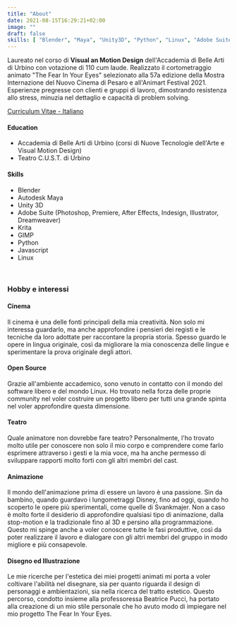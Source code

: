 ```yaml
---
title: "About"
date: 2021-08-15T16:29:21+02:00
image: ""
draft: false
skills: [ "Blender", "Maya", "Unity3D", "Python", "Linux", "Adobe Suite", "Krita", "GIMP"]
---
```



Laureato nel corso di **Visual an Motion Design** dell'Accademia di Belle Arti di Urbino con votazione di 110 cum laude. Realizzato il cortometraggio animato "The Fear In Your Eyes" selezionato alla 57a edizione della Mostra Internazione del Nuovo Cinema di Pesaro e all'Animart Festival 2021. Esperienze pregresse con clienti e gruppi di lavoro, dimostrando resistenza allo stress, minuzia nel dettaglio e capacità di problem solving.

 [Curriculum Vitae - Italiano](/downloadables/GiacomoSabatini-CV.pdf)

#### Education

* Accademia di Belle Arti di Urbino (corsi di Nuove Tecnologie dell'Arte e Visual Motion Design)
* Teatro C.U.S.T. di Urbino

#### Skills

 * Blender
 * Autodesk Maya
 * Unity 3D
 * Adobe Suite (Photoshop, Premiere, After Effects, Indesign, Illustrator, Dreamweaver)
 * Krita
 * GIMP
 * Python
 * Javascript
 * Linux

<br>

### Hobby e interessi
#### Cinema
 Il cinema è una delle fonti principali della mia creatività. Non solo mi interessa guardarlo, ma anche approfondire i pensieri dei registi e le tecniche da loro adottate per raccontare la propria storia. Spesso guardo le opere in lingua originale, così da migliorare la mia conoscenza delle lingue e sperimentare la prova originale degli attori.

#### Open Source
 Grazie all'ambiente accademico, sono venuto in contatto con il mondo del software libero e del mondo Linux. Ho trovato nella forza delle proprie community nel voler costruire un progetto libero per tutti una grande spinta nel voler approfondire questa dimensione.

#### Teatro
 Quale animatore non dovrebbe fare teatro? Personalmente, l'ho trovato molto utile per conoscere non solo il mio corpo e comprendere come farlo esprimere attraverso i gesti e la mia voce, ma ha anche permesso di sviluppare rapporti molto forti con gli altri membri del cast.

#### Animazione
 Il mondo dell'animazione prima di essere un lavoro è una passione. Sin da bambino, quando guardavo i lungometraggi Disney, fino ad oggi, quando ho scoperto le opere più sperimentali, come quelle di Svankmajer. Non a caso è molto forte il desiderio di approfondire qualsiasi tipo di animazione, dalla stop-motion e la tradizionale fino al 3D e persino alla programmazione. Questo mi spinge anche a voler conoscere tutte le fasi produttive, così da poter realizzare il lavoro e dialogare con gli altri membri del gruppo in modo migliore e più consapevole.

#### Disegno ed Illustrazione
 Le mie ricerche per l'estetica dei miei progetti animati mi porta a voler coltivare l'abilità nel disegnare, sia per quanto riguarda il design di personaggi e ambientazioni, sia nella ricerca del tratto estetico. Questo percorso, condotto insieme alla professoressa Beatrice Pucci, ha portato alla creazione di un mio stile personale che ho avuto modo di impiegare nel mio progetto The Fear In Your Eyes.
